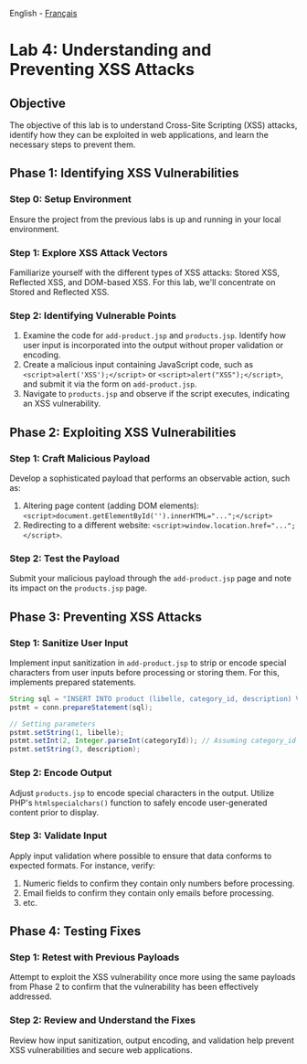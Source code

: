 English - [Français](https://github.com/nasri-lab/security-jsp/blob/main/labs/lab4-fr.md)

# Lab 4: Understanding and Preventing XSS Attacks

## Objective
The objective of this lab is to understand Cross-Site Scripting (XSS) attacks, identify how they can be exploited in web applications, and learn the necessary steps to prevent them.

## Phase 1: Identifying XSS Vulnerabilities

### Step 0: Setup Environment
Ensure the project from the previous labs is up and running in your local environment.

### Step 1: Explore XSS Attack Vectors
Familiarize yourself with the different types of XSS attacks: Stored XSS, Reflected XSS, and DOM-based XSS. For this lab, we'll concentrate on Stored and Reflected XSS.

### Step 2: Identifying Vulnerable Points
1. Examine the code for `add-product.jsp` and `products.jsp`. Identify how user input is incorporated into the output without proper validation or encoding.
2. Create a malicious input containing JavaScript code, such as `<script>alert('XSS');</script>` or `<script>alert("XSS");</script>`, and submit it via the form on `add-product.jsp`.
3. Navigate to `products.jsp` and observe if the script executes, indicating an XSS vulnerability.

## Phase 2: Exploiting XSS Vulnerabilities

### Step 1: Craft Malicious Payload
Develop a sophisticated payload that performs an observable action, such as:

1. Altering page content (adding DOM elements): `<script>document.getElementById('').innerHTML="...";</script>`
2. Redirecting to a different website: `<script>window.location.href="...";</script>`.

### Step 2: Test the Payload
Submit your malicious payload through the `add-product.jsp` page and note its impact on the `products.jsp` page.

## Phase 3: Preventing XSS Attacks

### Step 1: Sanitize User Input
Implement input sanitization in `add-product.jsp` to strip or encode special characters from user inputs before processing or storing them. For this, implements prepared statements.

``` Java
String sql = "INSERT INTO product (libelle, category_id, description) VALUES (?, ?, ?)";
pstmt = conn.prepareStatement(sql);

// Setting parameters
pstmt.setString(1, libelle);
pstmt.setInt(2, Integer.parseInt(categoryId)); // Assuming category_id is an integer
pstmt.setString(3, description);
```
### Step 2: Encode Output
Adjust `products.jsp` to encode special characters in the output. Utilize PHP's `htmlspecialchars()` function to safely encode user-generated content prior to display. 

### Step 3: Validate Input
Apply input validation where possible to ensure that data conforms to expected formats. For instance, verify:
1. Numeric fields to confirm they contain only numbers before processing.
2. Email fields to confirm they contain only emails before processing.
3. etc.

## Phase 4: Testing Fixes

### Step 1: Retest with Previous Payloads
Attempt to exploit the XSS vulnerability once more using the same payloads from Phase 2 to confirm that the vulnerability has been effectively addressed.

### Step 2: Review and Understand the Fixes
Review how input sanitization, output encoding, and validation help prevent XSS vulnerabilities and secure web applications.
